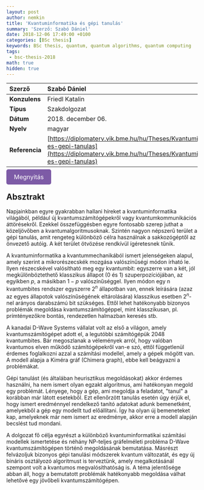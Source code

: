 ```yaml
---
layout: post
author: nemkin
title: 'Kvantuminformatika és gépi tanulás'
summary: 'Szerző: Szabó Dániel'
date: 2018-12-06 17:49:00 +0100
categories: [BSc thesis]
keywords: BSc thesis, quantum, quantum algorithms, quantum computing
tags:
 - bsc-thesis-2018
math: true
hidden: true
---
```


| **Szerző** | Szabó Dániel |
| :- | :- |
| **Konzulens** | Friedl Katalin |
| **Típus** | Szakdolgozat |
| **Dátum** | 2018. december 06. |
| **Nyelv** | magyar |
| **Referencia** | [https://diplomaterv.vik.bme.hu/hu/Theses/Kvantuminformatika-es-gepi-tanulas](https://diplomaterv.vik.bme.hu/hu/Theses/Kvantuminformatika-es-gepi-tanulas) |

<a
  href="https://quszit.github.io/thesises/daniel-szabo-2018-12-06-bsc-thesis-kvantuminformatika-es-gepi-tanulas.pdf"
  style="
    background-color: #7D5BA6;
    padding: 10px 20px;
    border: none;
    border-radius: 5px;
    outline: none;
    color: white;
    font-size: 16px;
    text-decoration: none;
    cursor: pointer;
    transition: background-color 0.3s ease;"
    onmouseover="this.style.backgroundColor='#6D4A94'"
    onmouseout="this.style.backgroundColor='#7D5BA6'"
    onmousedown="this.style.backgroundColor='#5C3A82'"
    onmouseup="this.style.backgroundColor='#7D5BA6'"
    >Megnyitás</a>

## Absztrakt

Napjainkban egyre gyakrabban hallani híreket a kvantuminformatika világából, például új kvantumszámítógépekről vagy kvantumkommunikációs áttörésekről. Ezekkel összefüggésben egyre fontosabb szerep juthat a közeljövőben a kvantumalgoritmusoknak. Szintén nagyon népszerű terület a gépi tanulás, amit rengeteg különböző célra használnak a sakkozógéptől az önvezető autóig. A két terület ötvözése rendkívül ígéretesnek tűnik.

A kvantuminformatika a kvantummechanikából ismert jelenségeken alapul, amely szerint a mikrorészecskék mozgása valószínűségi módon írható le. Ilyen részecskével valósítható meg egy kvantumbit: egyszerre van a két, jól megkülönböztethető klasszikus állapot (0 és 1) szuperpozíciójában, az egyikben $p$, a másikban $1-p$ valószínűséggel. Ilyen módon egy n kvantumbites rendszer egyszerre $2^n$ állapotban van, ennek leírására (azaz az egyes állapotok valószínűségének eltárolására) klasszikus esetben $2^n$-nel arányos darabszámú bit szükséges. Ettől lehet hatékonyabb bizonyos problémák megoldása kvantumszámítógéppel, mint klasszikusan, pl. prímtényezőkre bontás, rendezetlen halmazban keresés stb.

A kanadai D-Wave Systems vállalat volt az első a világon, amely kvantumszámítógépet adott el, a legutóbbi számítógépük 2048 kvantumbites. Bár megoszlanak a vélemények arról, hogy valóban kvantumos elven működő számítógépekről van-e szó, ettől függetlenül érdemes foglalkozni azzal a számítási modellel, amely a gépek mögött van. A modell alapja a Kiméra gráf (Chimera graph), ebbe kell beágyazni a problémákat.

Gépi tanulást (és általában heurisztikus megoldásokat) akkor érdemes használni, ha nem ismert olyan egzakt algoritmus, ami hatékonyan megold egy problémát. Lényege, hogy a gép, ami megoldja a feladatot, "tanul" a korábban már látott esetekből. Ezt ellenőrzött tanulás esetén úgy érjük el, hogy ismert eredménnyel rendelkező tanító adatokat adunk bemenetként, amelyekből a gép egy modellt tud előállítani. Így ha olyan új bemeneteket kap, amelyeknek már nem ismert az eredménye, akkor erre a modell alapján becslést tud mondani.

A dolgozat fő célja egyrészt a különböző kvantuminformatikai számítási modellek ismertetése és néhány NP-teljes gráfelméleti probléma D-Wave kvantumszámítógépen történő megoldásának bemutatása. Másrészt felvázoljuk bizonyos gépi tanulási módszerek kvantum változatát, és egy új bináris osztályozó algoritmust is terveztünk, amely megalkotásánál szempont volt a kvantumos megvalósíthatóság is. A téma jelentősége abban áll, hogy a bemutatott problémák hatékonyabb megoldása válhat lehetővé egy jövőbeli kvantumszámítógépen.
